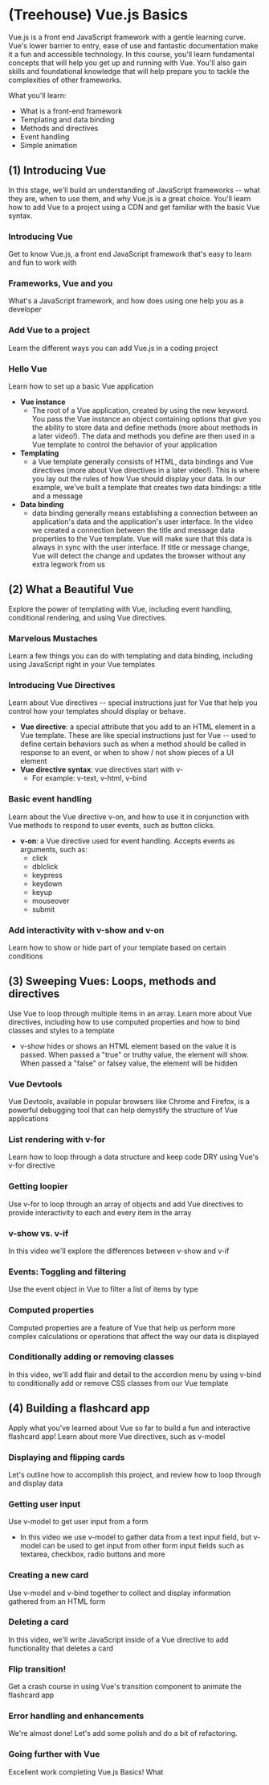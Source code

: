 # (Treehouse) Vue.js Basics
Vue.js is a front end JavaScript framework with a gentle learning curve. Vue's lower barrier to entry, ease of use and fantastic documentation make it a fun and accessible technology. In this course, you'll learn fundamental concepts that will help you get up and running with Vue. You'll also gain skills and foundational knowledge that will help prepare you to tackle the complexities of other frameworks.

What you'll learn:
* What is a front-end framework
* Templating and data binding
* Methods and directives
* Event handling
* Simple animation

## (1) Introducing Vue
In this stage, we'll build an understanding of JavaScript frameworks -- what they are, when to use them, and why Vue.js is a great choice. You'll learn how to add Vue to a project using a CDN and get familiar with the basic Vue syntax.

### Introducing Vue
Get to know Vue.js, a front end JavaScript framework that's easy to learn and fun to work with

### Frameworks, Vue and you
What's a JavaScript framework, and how does using one help you as a developer

### Add Vue to a project
Learn the different ways you can add Vue.js in a coding project

### Hello Vue
Learn how to set up a basic Vue application

* **Vue instance**
	* The root of a Vue application, created by using the new keyword. You pass the Vue instance an object containing options that give you the ability to store data and define methods (more about methods in a later video!). The data and methods you define are then used in a Vue template to control the behavior of your application
* **Templating**
	* a Vue template generally consists of HTML, data bindings and Vue directives (more about Vue directives in a later video!). This is where you lay out the rules of how Vue should display your data. In our example, we've built a template that creates two data bindings: a title and a message
* **Data binding**
	* data binding generally means establishing a connection between an application's data and the application's user interface. In the video we created a connection between the title and message data properties to the Vue template. Vue will make sure that this data is always in sync with the user interface. If title or message change, Vue will detect the change and updates the browser without any extra legwork from us

## (2) What a Beautiful Vue
Explore the power of templating with Vue, including event handling, conditional rendering, and using Vue directives.

### Marvelous Mustaches
Learn a few things you can do with templating and data binding, including using JavaScript right in your Vue templates

### Introducing Vue Directives
Learn about Vue directives -- special instructions just for Vue that help you control how your templates should display or behave.

* **Vue directive**: a special attribute that you add to an HTML element in a Vue template. These are like special instructions just for Vue -- used to define certain behaviors such as when a method should be called in response to an event, or when to show / not show pieces of a UI element
* **Vue directive syntax**: vue directives start with v-
	* For example: v-text, v-html, v-bind

### Basic event handling
Learn about the Vue directive v-on, and how to use it in conjunction with Vue methods to respond to user events, such as button clicks.
* **v-on**: a Vue directive used for event handling. Accepts events as arguments, such as:
	* click
	* dblclick
	* keypress
	* keydown
	* keyup
	* mouseover
	* submit

### Add interactivity with v-show and v-on
Learn how to show or hide part of your template based on certain conditions

## (3) Sweeping Vues: Loops, methods and directives
Use Vue to loop through multiple items in an array. Learn more about Vue directives, including how to use computed properties and how to bind classes and styles to a template
* v-show hides or shows an HTML element based on the value it is passed. When passed a "true" or truthy value, the element will show. When passed a "false" or falsey value, the element will be hidden

### Vue Devtools
Vue Devtools, available in popular browsers like Chrome and Firefox, is a powerful debugging tool that can help demystify the structure of Vue applications

### List rendering with v-for
Learn how to loop through a data structure and keep code DRY using Vue's v-for directive

### Getting loopier
Use v-for to loop through an array of objects and add Vue directives to provide interactivity to each and every item in the array

### v-show vs. v-if
In this video we'll explore the differences between v-show and v-if

### Events: Toggling and filtering
Use the event object in Vue to filter a list of items by type

### Computed properties
Computed properties are a feature of Vue that help us perform more complex calculations or operations that affect the way our data is displayed

### Conditionally adding or removing classes
In this video, we'll add flair and detail to the accordion menu by using v-bind to conditionally add or remove CSS classes from our Vue template

## (4) Building a flashcard app
Apply what you've learned about Vue so far to build a fun and interactive flashcard app! Learn about more Vue directives, such as v-model

### Displaying and flipping cards
Let's outline how to accomplish this project, and review how to loop through and display data

### Getting user input
Use v-model to get user input from a form
* In this video we use v-model to gather data from a text input field, but v-model can be used to get input from other form input fields such as textarea, checkbox, radio buttons and more

### Creating a new card
Use v-model and v-bind together to collect and display information gathered from an HTML form

### Deleting a card
In this video, we'll write JavaScript inside of a Vue directive to add functionality that deletes a card

### Flip transition!
Get a crash course in using Vue's transition component to animate the flashcard app

### Error handling and enhancements
We're almost done! Let's add some polish and do a bit of refactoring.

### Going further with Vue
Excellent work completing Vue.js Basics! What